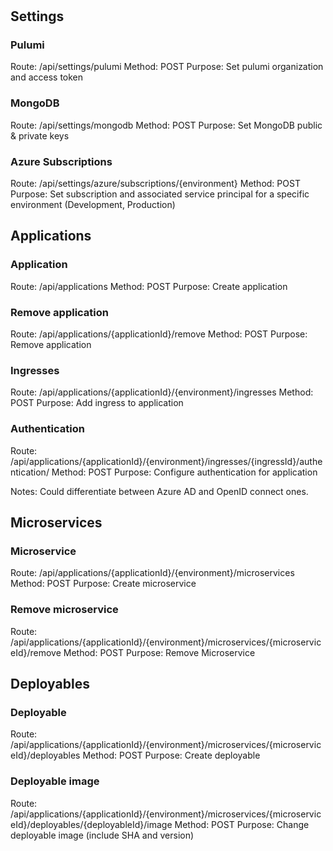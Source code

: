 #

## Settings

### Pulumi

Route: /api/settings/pulumi
Method: POST
Purpose: Set pulumi organization and access token

### MongoDB

Route: /api/settings/mongodb
Method: POST
Purpose: Set MongoDB public & private keys

### Azure Subscriptions

Route: /api/settings/azure/subscriptions/{environment}
Method: POST
Purpose: Set subscription and associated service principal for a specific environment (Development, Production)

## Applications

### Application

Route: /api/applications
Method: POST
Purpose: Create application

### Remove application

Route: /api/applications/{applicationId}/remove
Method: POST
Purpose: Remove application

### Ingresses

Route: /api/applications/{applicationId}/{environment}/ingresses
Method: POST
Purpose: Add ingress to application

### Authentication

Route: /api/applications/{applicationId}/{environment}/ingresses/{ingressId}/authentication/
Method: POST
Purpose: Configure authentication for application

Notes: Could differentiate between Azure AD and OpenID connect ones.

## Microservices

### Microservice

Route: /api/applications/{applicationId}/{environment}/microservices
Method: POST
Purpose: Create microservice

### Remove microservice

Route: /api/applications/{applicationId}/{environment}/microservices/{microserviceId}/remove
Method: POST
Purpose: Remove Microservice

## Deployables

### Deployable

Route: /api/applications/{applicationId}/{environment}/microservices/{microserviceId}/deployables
Method: POST
Purpose: Create deployable

### Deployable image

Route: /api/applications/{applicationId}/{environment}/microservices/{microserviceId}/deployables/{deployableId}/image
Method: POST
Purpose: Change deployable image (include SHA and version)
